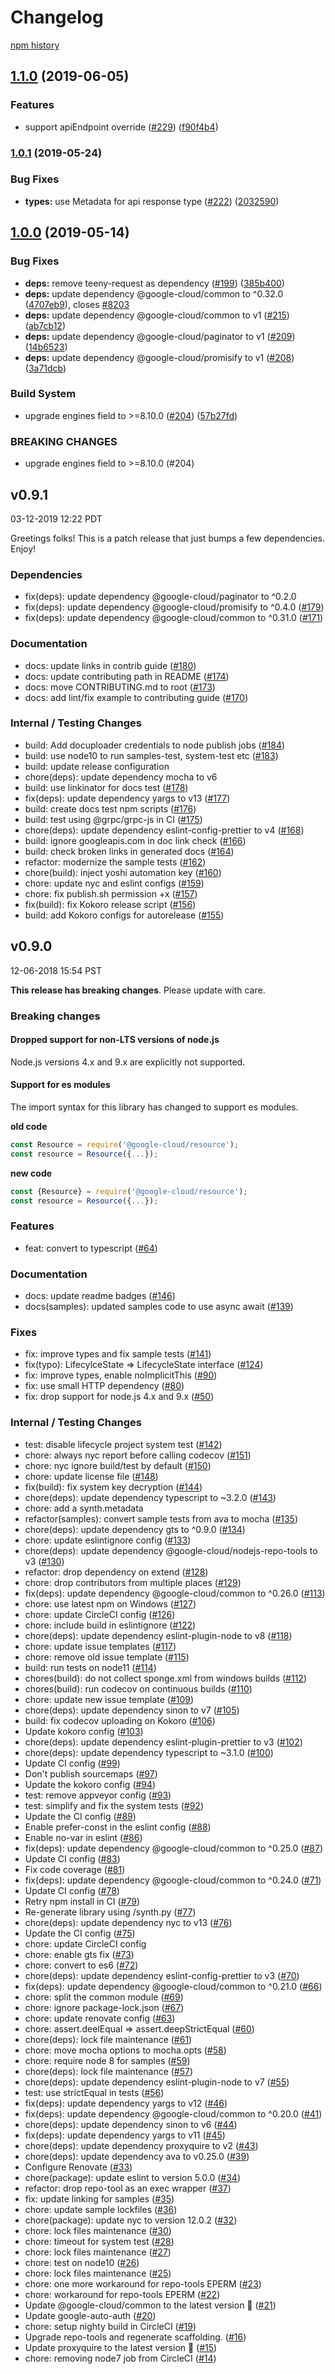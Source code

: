 # Changelog

[npm history][1]

[1]: https://www.npmjs.com/package/@google-cloud/resource?activeTab=versions

## [1.1.0](https://www.github.com/googleapis/nodejs-resource/compare/v1.0.1...v1.1.0) (2019-06-05)


### Features

* support apiEndpoint override ([#229](https://www.github.com/googleapis/nodejs-resource/issues/229)) ([f90f4b4](https://www.github.com/googleapis/nodejs-resource/commit/f90f4b4))

### [1.0.1](https://www.github.com/googleapis/nodejs-resource/compare/v1.0.0...v1.0.1) (2019-05-24)


### Bug Fixes

* **types:** use Metadata for api response type ([#222](https://www.github.com/googleapis/nodejs-resource/issues/222)) ([2032590](https://www.github.com/googleapis/nodejs-resource/commit/2032590))

## [1.0.0](https://www.github.com/googleapis/nodejs-resource/compare/v0.9.1...v1.0.0) (2019-05-14)


### Bug Fixes

* **deps:** remove teeny-request as dependency ([#199](https://www.github.com/googleapis/nodejs-resource/issues/199)) ([385b400](https://www.github.com/googleapis/nodejs-resource/commit/385b400))
* **deps:** update dependency @google-cloud/common to ^0.32.0 ([4707eb9](https://www.github.com/googleapis/nodejs-resource/commit/4707eb9)), closes [#8203](https://www.github.com/googleapis/nodejs-resource/issues/8203)
* **deps:** update dependency @google-cloud/common to v1 ([#215](https://www.github.com/googleapis/nodejs-resource/issues/215)) ([ab7cb12](https://www.github.com/googleapis/nodejs-resource/commit/ab7cb12))
* **deps:** update dependency @google-cloud/paginator to v1 ([#209](https://www.github.com/googleapis/nodejs-resource/issues/209)) ([14b6523](https://www.github.com/googleapis/nodejs-resource/commit/14b6523))
* **deps:** update dependency @google-cloud/promisify to v1 ([#208](https://www.github.com/googleapis/nodejs-resource/issues/208)) ([3a71dcb](https://www.github.com/googleapis/nodejs-resource/commit/3a71dcb))


### Build System

* upgrade engines field to >=8.10.0 ([#204](https://www.github.com/googleapis/nodejs-resource/issues/204)) ([57b27fd](https://www.github.com/googleapis/nodejs-resource/commit/57b27fd))


### BREAKING CHANGES

* upgrade engines field to >=8.10.0 (#204)

## v0.9.1

03-12-2019 12:22 PDT

Greetings folks!  This is a patch release that just bumps a few dependencies. Enjoy!

### Dependencies
- fix(deps): update dependency @google-cloud/paginator to ^0.2.0
- fix(deps): update dependency @google-cloud/promisify to ^0.4.0 ([#179](https://github.com/googleapis/nodejs-resource/pull/179))
- fix(deps): update dependency @google-cloud/common to ^0.31.0 ([#171](https://github.com/googleapis/nodejs-resource/pull/171))

### Documentation
- docs: update links in contrib guide ([#180](https://github.com/googleapis/nodejs-resource/pull/180))
- docs: update contributing path in README ([#174](https://github.com/googleapis/nodejs-resource/pull/174))
- docs: move CONTRIBUTING.md to root ([#173](https://github.com/googleapis/nodejs-resource/pull/173))
- docs: add lint/fix example to contributing guide ([#170](https://github.com/googleapis/nodejs-resource/pull/170))

### Internal / Testing Changes
- build: Add docuploader credentials to node publish jobs ([#184](https://github.com/googleapis/nodejs-resource/pull/184))
- build: use node10 to run samples-test, system-test etc ([#183](https://github.com/googleapis/nodejs-resource/pull/183))
- build: update release configuration
- chore(deps): update dependency mocha to v6
- build: use linkinator for docs test ([#178](https://github.com/googleapis/nodejs-resource/pull/178))
- fix(deps): update dependency yargs to v13 ([#177](https://github.com/googleapis/nodejs-resource/pull/177))
- build: create docs test npm scripts ([#176](https://github.com/googleapis/nodejs-resource/pull/176))
- build: test using @grpc/grpc-js in CI ([#175](https://github.com/googleapis/nodejs-resource/pull/175))
- chore(deps): update dependency eslint-config-prettier to v4 ([#168](https://github.com/googleapis/nodejs-resource/pull/168))
- build: ignore googleapis.com in doc link check ([#166](https://github.com/googleapis/nodejs-resource/pull/166))
- build: check broken links in generated docs ([#164](https://github.com/googleapis/nodejs-resource/pull/164))
- refactor: modernize the sample tests ([#162](https://github.com/googleapis/nodejs-resource/pull/162))
- chore(build): inject yoshi automation key ([#160](https://github.com/googleapis/nodejs-resource/pull/160))
- chore: update nyc and eslint configs ([#159](https://github.com/googleapis/nodejs-resource/pull/159))
- chore: fix publish.sh permission +x ([#157](https://github.com/googleapis/nodejs-resource/pull/157))
- fix(build): fix Kokoro release script ([#156](https://github.com/googleapis/nodejs-resource/pull/156))
- build: add Kokoro configs for autorelease ([#155](https://github.com/googleapis/nodejs-resource/pull/155))

## v0.9.0

12-06-2018 15:54 PST

**This release has breaking changes**.  Please update with care.

### Breaking changes

#### Dropped support for non-LTS versions of node.js
Node.js versions 4.x and 9.x are explicitly not supported.

#### Support for es modules
The import syntax for this library has changed to support es modules.

__old code__
```js
const Resource = require('@google-cloud/resource');
const resource = Resource({...});
```

__new code__
```js
const {Resource} = require('@google-cloud/resource');
const resource = Resource({...});
```

### Features
- feat: convert to typescript ([#64](https://github.com/googleapis/nodejs-resource/pull/64))

### Documentation
- docs: update readme badges ([#146](https://github.com/googleapis/nodejs-resource/pull/146))
- docs(samples): updated samples code to use async await ([#139](https://github.com/googleapis/nodejs-resource/pull/139))

### Fixes
- fix: improve types and fix sample tests ([#141](https://github.com/googleapis/nodejs-resource/pull/141))
- fix(typo): LifecylceState => LifecycleState interface ([#124](https://github.com/googleapis/nodejs-resource/pull/124))
- fix: improve types, enable noImplicitThis ([#90](https://github.com/googleapis/nodejs-resource/pull/90))
- fix: use small HTTP dependency ([#80](https://github.com/googleapis/nodejs-resource/pull/80))
- fix: drop support for node.js 4.x and 9.x ([#50](https://github.com/googleapis/nodejs-resource/pull/50))

### Internal / Testing Changes
- test: disable lifecycle project system test ([#142](https://github.com/googleapis/nodejs-resource/pull/142))
- chore: always nyc report before calling codecov ([#151](https://github.com/googleapis/nodejs-resource/pull/151))
- chore: nyc ignore build/test by default ([#150](https://github.com/googleapis/nodejs-resource/pull/150))
- chore: update license file ([#148](https://github.com/googleapis/nodejs-resource/pull/148))
- fix(build): fix system key decryption ([#144](https://github.com/googleapis/nodejs-resource/pull/144))
- chore(deps): update dependency typescript to ~3.2.0 ([#143](https://github.com/googleapis/nodejs-resource/pull/143))
- chore: add a synth.metadata
- refactor(samples): convert sample tests from ava to mocha ([#135](https://github.com/googleapis/nodejs-resource/pull/135))
- chore(deps): update dependency gts to ^0.9.0 ([#134](https://github.com/googleapis/nodejs-resource/pull/134))
- chore: update eslintignore config ([#133](https://github.com/googleapis/nodejs-resource/pull/133))
- chore(deps): update dependency @google-cloud/nodejs-repo-tools to v3 ([#130](https://github.com/googleapis/nodejs-resource/pull/130))
- refactor: drop dependency on extend ([#128](https://github.com/googleapis/nodejs-resource/pull/128))
- chore: drop contributors from multiple places ([#129](https://github.com/googleapis/nodejs-resource/pull/129))
- fix(deps): update dependency @google-cloud/common to ^0.26.0 ([#113](https://github.com/googleapis/nodejs-resource/pull/113))
- chore: use latest npm on Windows ([#127](https://github.com/googleapis/nodejs-resource/pull/127))
- chore: update CircleCI config ([#126](https://github.com/googleapis/nodejs-resource/pull/126))
- chore: include build in eslintignore ([#122](https://github.com/googleapis/nodejs-resource/pull/122))
- chore(deps): update dependency eslint-plugin-node to v8 ([#118](https://github.com/googleapis/nodejs-resource/pull/118))
- chore: update issue templates ([#117](https://github.com/googleapis/nodejs-resource/pull/117))
- chore: remove old issue template ([#115](https://github.com/googleapis/nodejs-resource/pull/115))
- build: run tests on node11 ([#114](https://github.com/googleapis/nodejs-resource/pull/114))
- chores(build): do not collect sponge.xml from windows builds ([#112](https://github.com/googleapis/nodejs-resource/pull/112))
- chores(build): run codecov on continuous builds ([#110](https://github.com/googleapis/nodejs-resource/pull/110))
- chore: update new issue template ([#109](https://github.com/googleapis/nodejs-resource/pull/109))
- chore(deps): update dependency sinon to v7 ([#105](https://github.com/googleapis/nodejs-resource/pull/105))
- build: fix codecov uploading on Kokoro ([#106](https://github.com/googleapis/nodejs-resource/pull/106))
- Update kokoro config ([#103](https://github.com/googleapis/nodejs-resource/pull/103))
- chore(deps): update dependency eslint-plugin-prettier to v3 ([#102](https://github.com/googleapis/nodejs-resource/pull/102))
- chore(deps): update dependency typescript to ~3.1.0 ([#100](https://github.com/googleapis/nodejs-resource/pull/100))
- Update CI config ([#99](https://github.com/googleapis/nodejs-resource/pull/99))
- Don't publish sourcemaps ([#97](https://github.com/googleapis/nodejs-resource/pull/97))
- Update the kokoro config ([#94](https://github.com/googleapis/nodejs-resource/pull/94))
- test: remove appveyor config ([#93](https://github.com/googleapis/nodejs-resource/pull/93))
- test: simplify and fix the system tests ([#92](https://github.com/googleapis/nodejs-resource/pull/92))
- Update the CI config ([#89](https://github.com/googleapis/nodejs-resource/pull/89))
- Enable prefer-const in the eslint config ([#88](https://github.com/googleapis/nodejs-resource/pull/88))
- Enable no-var in eslint ([#86](https://github.com/googleapis/nodejs-resource/pull/86))
- fix(deps): update dependency @google-cloud/common to ^0.25.0 ([#87](https://github.com/googleapis/nodejs-resource/pull/87))
- Update CI config ([#83](https://github.com/googleapis/nodejs-resource/pull/83))
- Fix code coverage ([#81](https://github.com/googleapis/nodejs-resource/pull/81))
- fix(deps): update dependency @google-cloud/common to ^0.24.0 ([#71](https://github.com/googleapis/nodejs-resource/pull/71))
- Update CI config ([#78](https://github.com/googleapis/nodejs-resource/pull/78))
- Retry npm install in CI ([#79](https://github.com/googleapis/nodejs-resource/pull/79))
- Re-generate library using /synth.py ([#77](https://github.com/googleapis/nodejs-resource/pull/77))
- chore(deps): update dependency nyc to v13 ([#76](https://github.com/googleapis/nodejs-resource/pull/76))
- Update the CI config ([#75](https://github.com/googleapis/nodejs-resource/pull/75))
- chore: update CircleCI config
- chore: enable gts fix ([#73](https://github.com/googleapis/nodejs-resource/pull/73))
- chore: convert to es6 ([#72](https://github.com/googleapis/nodejs-resource/pull/72))
- chore(deps): update dependency eslint-config-prettier to v3 ([#70](https://github.com/googleapis/nodejs-resource/pull/70))
- fix(deps): update dependency @google-cloud/common to ^0.21.0 ([#66](https://github.com/googleapis/nodejs-resource/pull/66))
- chore: split the common module ([#69](https://github.com/googleapis/nodejs-resource/pull/69))
- chore: ignore package-lock.json ([#67](https://github.com/googleapis/nodejs-resource/pull/67))
- chore: update renovate config ([#63](https://github.com/googleapis/nodejs-resource/pull/63))
- chore: assert.deelEqual => assert.deepStrictEqual ([#60](https://github.com/googleapis/nodejs-resource/pull/60))
- chore(deps): lock file maintenance ([#61](https://github.com/googleapis/nodejs-resource/pull/61))
- chore: move mocha options to mocha.opts ([#58](https://github.com/googleapis/nodejs-resource/pull/58))
- chore: require node 8 for samples ([#59](https://github.com/googleapis/nodejs-resource/pull/59))
- chore(deps): lock file maintenance ([#57](https://github.com/googleapis/nodejs-resource/pull/57))
- chore(deps): update dependency eslint-plugin-node to v7 ([#55](https://github.com/googleapis/nodejs-resource/pull/55))
- test: use strictEqual in tests ([#56](https://github.com/googleapis/nodejs-resource/pull/56))
- fix(deps): update dependency yargs to v12 ([#46](https://github.com/googleapis/nodejs-resource/pull/46))
- fix(deps): update dependency @google-cloud/common to ^0.20.0 ([#41](https://github.com/googleapis/nodejs-resource/pull/41))
- chore(deps): update dependency sinon to v6 ([#44](https://github.com/googleapis/nodejs-resource/pull/44))
- fix(deps): update dependency yargs to v11 ([#45](https://github.com/googleapis/nodejs-resource/pull/45))
- chore(deps): update dependency proxyquire to v2 ([#43](https://github.com/googleapis/nodejs-resource/pull/43))
- chore(deps): update dependency ava to v0.25.0 ([#39](https://github.com/googleapis/nodejs-resource/pull/39))
- Configure Renovate ([#33](https://github.com/googleapis/nodejs-resource/pull/33))
- chore(package): update eslint to version 5.0.0 ([#34](https://github.com/googleapis/nodejs-resource/pull/34))
- refactor: drop repo-tool as an exec wrapper ([#37](https://github.com/googleapis/nodejs-resource/pull/37))
- fix: update linking for samples ([#35](https://github.com/googleapis/nodejs-resource/pull/35))
- chore: update sample lockfiles ([#36](https://github.com/googleapis/nodejs-resource/pull/36))
- chore(package): update nyc to version 12.0.2 ([#32](https://github.com/googleapis/nodejs-resource/pull/32))
- chore: lock files maintenance ([#30](https://github.com/googleapis/nodejs-resource/pull/30))
- chore: timeout for system test ([#28](https://github.com/googleapis/nodejs-resource/pull/28))
- chore: lock files maintenance ([#27](https://github.com/googleapis/nodejs-resource/pull/27))
- chore: test on node10 ([#26](https://github.com/googleapis/nodejs-resource/pull/26))
- chore: lock files maintenance ([#25](https://github.com/googleapis/nodejs-resource/pull/25))
- chore: one more workaround for repo-tools EPERM ([#23](https://github.com/googleapis/nodejs-resource/pull/23))
- chore: workaround for repo-tools EPERM ([#22](https://github.com/googleapis/nodejs-resource/pull/22))
- Update @google-cloud/common to the latest version 🚀 ([#21](https://github.com/googleapis/nodejs-resource/pull/21))
- Update google-auto-auth ([#20](https://github.com/googleapis/nodejs-resource/pull/20))
- chore: setup nighty build in CircleCI ([#19](https://github.com/googleapis/nodejs-resource/pull/19))
- Upgrade repo-tools and regenerate scaffolding. ([#16](https://github.com/googleapis/nodejs-resource/pull/16))
- Update proxyquire to the latest version 🚀 ([#15](https://github.com/googleapis/nodejs-resource/pull/15))
- chore: removing node7 job from CircleCI ([#14](https://github.com/googleapis/nodejs-resource/pull/14))
